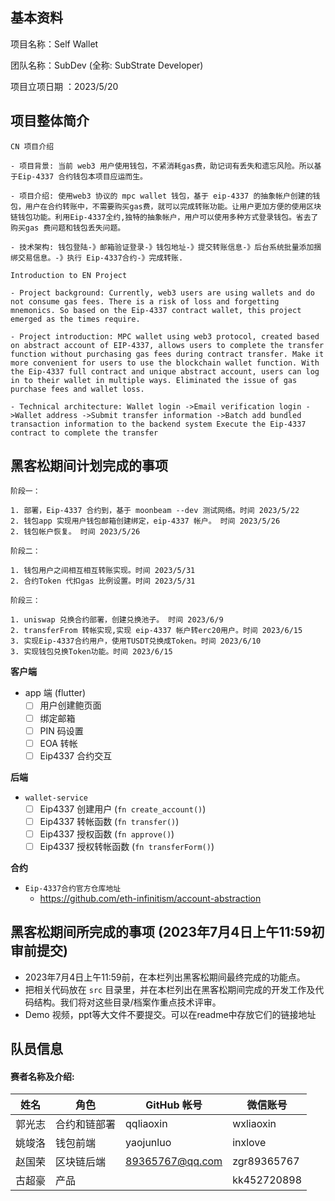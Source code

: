 ## 基本资料

项目名称：Self Wallet

团队名称：SubDev (全称: SubStrate Developer)

项目立项日期 ：2023/5/20

## 项目整体简介
```
CN 项目介绍

- 项目背景: 当前 web3 用户使用钱包，不紧消耗gas费，助记词有丢失和遗忘风险。所以基于Eip-4337 合约钱包本项目应运而生。

- 项目介绍: 使用web3 协议的 mpc wallet 钱包，基于 eip-4337 的抽象帐户创建的钱包，用户在合约转账中，不需要购买gas费，就可以完成转账功能。让用户更加方便的使用区块链钱包功能。利用Eip-4337全约,独特的抽象帐户，用户可以使用多种方式登录钱包。省去了购买gas 费问题和钱包丢失问题。

- 技术架构: 钱包登陆-》邮箱验证登录-》钱包地址-》提交转账信息-》后台系统批量添加捆绑交易信息。-》执行 Eip-4337合约-》完成转账.
```
```
Introduction to EN Project

- Project background: Currently, web3 users are using wallets and do not consume gas fees. There is a risk of loss and forgetting mnemonics. So based on the Eip-4337 contract wallet, this project emerged as the times require.

- Project introduction: MPC wallet using web3 protocol, created based on abstract account of EIP-4337, allows users to complete the transfer function without purchasing gas fees during contract transfer. Make it more convenient for users to use the blockchain wallet function. With the Eip-4337 full contract and unique abstract account, users can log in to their wallet in multiple ways. Eliminated the issue of gas purchase fees and wallet loss.

- Technical architecture: Wallet login ->Email verification login ->Wallet address ->Submit transfer information ->Batch add bundled transaction information to the backend system Execute the Eip-4337 contract to complete the transfer
```
## 黑客松期间计划完成的事项

```
阶段一：

1. 部署，Eip-4337 合约到，基于 moonbeam --dev 测试网络。时间 2023/5/22
2. 钱包app 实现用户钱包邮箱创建绑定，eip-4337 帐户。 时间 2023/5/26
2. 钱包帐户恢复。 时间 2023/5/26
```
```
阶段二：

1. 钱包用户之间相互相互转账实现。时间 2023/5/31
2. 合约Token 代扣gas 比例设置。时间 2023/5/31
```
```
阶段三：

1. uniswap 兑换合约部署，创建兑换池子。 时间 2023/6/9
2. transferFrom 转帐实现,实现 eip-4337 帐户转erc20用户。时间 2023/6/15
3. 实现Eip-4337合约用户，使用TUSDT兑换成Token。时间 2023/6/10
3. 实现钱包兑换Token功能。时间 2023/6/15
```

**客户端**

- app 端 (flutter)
  - [ ] 用户创建鲍页面
  - [ ] 绑定邮箱
  - [ ] PIN 码设置
  - [ ] EOA 转帐
  - [ ] Eip4337 合约交互

**后端**

- `wallet-service`
  - [ ] Eip4337 创建用户 (`fn create_account()`)
  - [ ] Eip4337 转帐函数 (`fn transfer()`)
  - [ ] Eip4337 授权函数 (`fn approve()`)
  - [ ] Eip4337 授权转帐函数 (`fn transferForm()`)

**合约**

- `Eip-4337合约官方仓库地址`
  - https://github.com/eth-infinitism/account-abstraction

## 黑客松期间所完成的事项 (2023年7月4日上午11:59初审前提交)

- 2023年7月4日上午11:59前，在本栏列出黑客松期间最终完成的功能点。
- 把相关代码放在 `src` 目录里，并在本栏列出在黑客松期间完成的开发工作及代码结构。我们将对这些目录/档案作重点技术评审。
- Demo 视频，ppt等大文件不要提交。可以在readme中存放它们的链接地址

## 队员信息

#### 赛者名称及介绍:

| 姓名         | 角色         | GitHub 帐号  | 微信账号     |
| ----------- | ----------- | ----------- | ----------- |
| 郭光志       | 合约和链部署  | qqliaoxin   | wxliaoxin   |
| 姚竣洛       | 钱包前端     | yaojunluo   | inxlove   |
| 赵国荣       | 区块链后端   | 89365767@qq.com  | zgr89365767   |
| 古超豪       | 产品        |             | kk452720898   |
